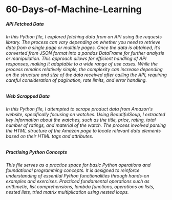 # 60-Days-of-Machine-Learning


##### API Fetched Data
###### In this Python file, I explored fetching data from an API using the requests library. The process can vary depending on whether you need to retrieve data from a single page or multiple pages. Once the data is obtained, it’s converted from JSON format into a pandas DataFrame for further analysis or manipulation. This approach allows for efficient handling of API responses, making it adaptable to a wide range of use cases. While the process remains relatively simple, the complexity can increase depending on the structure and size of the data received after calling the API, requiring careful consideration of pagination, rate limits, and error handling.

##### Web Scrapped Data
###### In this Python file, I attempted to scrape product data from Amazon's website, specifically focusing on watches. Using BeautifulSoup, I extracted key information about the watches, such as the title, price, rating, total number of ratings, and material of the watch. The process involved parsing the HTML structure of the Amazon page to locate relevant data elements based on their HTML tags and attributes.

##### Practising Python Concepts
###### This file serves as a practice space for basic Python operations and foundational programming concepts. It is designed to reinforce understanding of essential Python functionalities through hands-on examples and exercises. Practiced fundamental operations such as arithmetic, list comprehensions, lambda functions, operations on lists, nested lists, tried matrix multiplication using nested loops.
